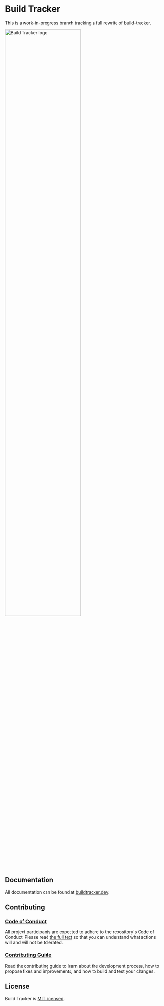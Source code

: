 # Build Tracker 

This is a work-in-progress branch tracking a full rewrite of build-tracker.

<img src="https://buildtracker.dev/img/ogImage.png" alt="Build Tracker logo" width="70%" />

## Documentation

All documentation can be found at [buildtracker.dev](https://buildtracker.dev).

## Contributing

### [Code of Conduct](https://github.com/paularmstrong/build-tracker/blob/next/CODE_OF_CONDUCT.md)

All project participants are expected to adhere to the repository's Code of Conduct. Please read [the full text](https://github.com/paularmstrong/build-tracker/blob/next/CODE_OF_CONDUCT.md) so that you can understand what actions will and will not be tolerated.

### [Contributing Guide](https://build-tracker.dev/docs/contributing)

Read the contributing guide to learn about the development process, how to propose fixes and improvements, and how to build and test your changes.

## License

Build Tracker is [MIT licensed](https://github.com/paularmstrong/build-tracker/blob/next/LICENSE).

